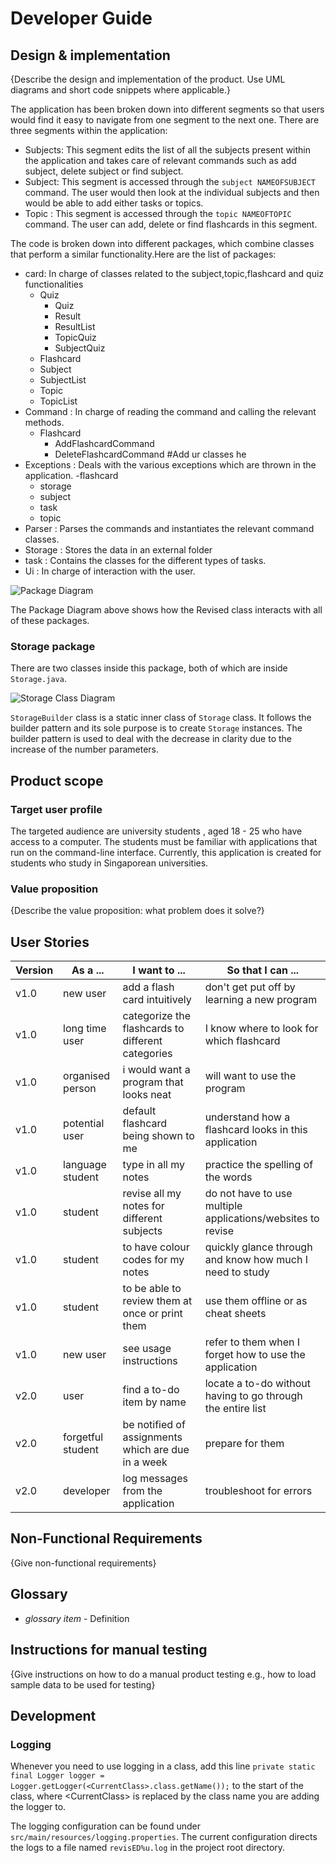 # Developer Guide

## Design & implementation

{Describe the design and implementation of the product. Use UML diagrams and short code snippets where applicable.}

The application has been broken down into different segments so that users would find it easy to navigate from one
segment to the next one. There are three segments within the application:
* Subjects: This segment edits the list of all the subjects present within the application and takes care of relevant
commands such as add subject, delete subject or find subject.
* Subject: This segment is accessed through the `subject NAMEOFSUBJECT` command. The user would then look at the individual 
subjects and then would be able to add either tasks or topics.
* Topic : This segment is accessed through the `topic NAMEOFTOPIC` command. The user can add, delete or find flashcards
in this segment.

The code is broken down into different packages, which combine classes that perform a similar functionality.Here
are the list of packages:
* card: In charge of classes related to the subject,topic,flashcard and quiz functionalities
    - Quiz
        * Quiz
        * Result
        * ResultList
        * TopicQuiz
        * SubjectQuiz
    - Flashcard
    - Subject
    - SubjectList
    - Topic
    - TopicList
* Command : In charge of reading the command and calling the relevant methods.
    - Flashcard
        * AddFlashcardCommand
        * DeleteFlashcardCommand
        #Add ur classes he
* Exceptions : Deals with the various exceptions which are thrown in the application.
    -flashcard
    - storage
    - subject
    - task
    - topic
* Parser : Parses the commands and instantiates the relevant command classes.
* Storage : Stores the data in an external folder
* task : Contains the classes for the different types of tasks.
* Ui : In charge of interaction with the user.

![Package Diagram](https://user-images.githubusercontent.com/46095141/96674190-c7a06100-139a-11eb-95e6-64bc2721e216.png)

The Package Diagram above shows how the Revised class interacts with all of these packages.

### Storage package
There are two classes inside this package, both of which are inside `Storage.java`.

![Storage Class Diagram](https://user-images.githubusercontent.com/15065550/96747993-8e4c0d80-13fb-11eb-8b28-9171daf23098.png)

`StorageBuilder` class is a static inner class of `Storage` class. It follows the builder pattern and its sole purpose
is to create `Storage` instances. The builder pattern is used to deal with the decrease in clarity due to the increase 
of the number parameters.

## Product scope


### Target user profile

The targeted audience are university students , aged 18 - 25 who have access to a computer. The students must be familiar
with applications that run on the command-line interface. Currently, this application is created for students who study in 
Singaporean universities.

### Value proposition

{Describe the value proposition: what problem does it solve?}

## User Stories

|Version| As a ... | I want to ... | So that I can ...|
|--------|----------|---------------|------------------|
|v1.0|new user| add a flash card intuitively|don't get put off by learning a new program |
|v1.0|long time user| categorize the flashcards to different categories|I know where to look for which flashcard|
|v1.0|organised person| i would want a program that looks neat| will want to use the program|
|v1.0|potential user| default flashcard being shown to me| understand how a flashcard looks in this application|
|v1.0|language student|type in all my notes|practice the spelling of the words|
|v1.0|student|revise all my notes for different subjects|do not have to use multiple applications/websites to revise|
|v1.0|student| to have colour codes for my notes|quickly glance through and know how much I need to study|
|v1.0|student|to be able to review them at once or print them|use them offline or as cheat sheets|
|v1.0|new user|see usage instructions|refer to them when I forget how to use the application|
|v2.0|user|find a to-do item by name|locate a to-do without having to go through the entire list|
|v2.0|forgetful student|be notified of assignments which are due in a week|prepare for them|
|v2.0|developer|log messages from the application|troubleshoot for errors|


## Non-Functional Requirements

{Give non-functional requirements}

## Glossary

* *glossary item* - Definition

## Instructions for manual testing

{Give instructions on how to do a manual product testing e.g., how to load sample data to be used for testing}

## Development

### Logging
Whenever you need to use logging in a class, add this line 
`private static final Logger logger = Logger.getLogger(<CurrentClass>.class.getName());` to the start
of the class, where \<CurrentClass\> is replaced by the class name you are adding the logger to.

The logging configuration can be found under `src/main/resources/logging.properties`. The current configuration directs
the logs to a file named `revisED%u.log` in the project root directory. 
